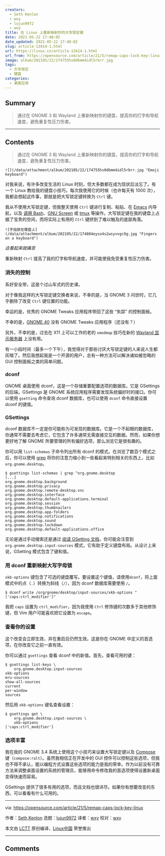 ```yaml
---
creators:
  - Seth Kenlon
  - wxy
  - lujun9972
  - wxy
title: 在 Linux 上重新映射你的大写锁定键
date: 2021-05-22 17:48:02
date_updated: 2021-05-22 17:48:02
slug: article-13414-1.html
url: https://linux.cn/article-13414-1.html
url_from: https://opensource.com/article/21/5/remap-caps-lock-key-linux
image: album/202105/22/174755hs0dbmm4idl5rbrr.jpg
tags:
  - 大写锁定
  - 键盘
categories:
  - 桌面应用
---
```


## Summary

> 通过在 GNOME 3 和 Wayland 上重新映射你的键盘，提高你的打字和导航速度，避免重复性压力伤害。

***

<!-- more -->

## Contents

> 
> 通过在 GNOME 3 和 Wayland 上重新映射你的键盘，提高你的打字和导航速度，避免重复性压力伤害。
> 
> 
> 

`![](/data/attachment/album/202105/22/174755hs0dbmm4idl5rbrr.jpg "Emoji keyboard")`

对我来说，有许多改变生活的 Linux 时刻，但大多数都在成为现状后淡忘了。有一个 Linux 教给我的键盘小技巧，每次我使用它的时候（也许每天有 1000 次），我都会想起这件事，那就是把大写锁定键转换为 `Ctrl` 键。

我从不使用大写锁定键，但我整天使用 `Ctrl` 键进行复制、粘贴、在 [Emacs](https://opensource.com/article/20/12/emacs) 内导航，以及 [调用 Bash](https://opensource.com/article/18/5/bash-tricks#key)、[GNU Screen](https://opensource.com/article/17/3/introduction-gnu-screen) 或 [tmux](https://opensource.com/article/19/6/tmux-terminal-joy) 等操作。大写锁定键在我的键盘上占据了宝贵的空间，而将实际上有用的 `Ctrl` 键挤到了难以触及的底部角落。

`![手指放在键盘上](/data/attachment/album/202105/22/174804eyso4s2wsyvvgc9g.jpg "Fingers on a keyboard")`

*这看起来就痛苦*

重新映射 `Ctrl` 提高了我的打字和导航速度，并可能使我免受重复性压力伤害。

### 消失的控制

系好安全带，这是个过山车式的历史课。

对于像我这样的大写锁定键交换者来说，不幸的是，当 GNOME 3 问世时，它几乎删除了改变 `Ctrl` 键位置的功能。

幸运的是，优秀的 GNOME Tweaks 应用程序带回了这些 “失踪” 的控制面板。

不幸的是，[GNOME 40](https://discourse.gnome.org/t/new-gnome-versioning-scheme/4235) 没有 GNOME Tweaks 应用程序（还没有？）

另外，不幸的是，过去在 X11 上可以工作的老的 `xmodmap` 技巧在新的 [Wayland 显示服务器](https://wayland.freedesktop.org) 上没有用。

有一小段时间（最多一个下午），我觉得对于那些讨厌大写锁定键的人来说人生都灰暗了。然后我想起我是一个开源的用户，总有一种方法可以解决诸如被忽略的 GUI 控制面板之类的简单问题。

### dconf

GNOME 桌面使用 dconf，这是一个存储重要配置选项的数据库。它是 GSettings 的后端，GSettings 是 GNOME 系统应用程序需要发现系统偏好时的接口。你可以使用 `gsetting` 命令查询 dconf 数据库，也可以使用 `dconf` 命令直接设置 dconf 的键值。

### GSettings

dconf 数据库不一定是你可能称为可发现的数据库。它是一个不起眼的数据库，你通常不需要去考虑它，它包含了许多通常无需直接交互的数据。然而，如果你想更好地了解 GNOME 所要管理的所有偏好选项，那么浏览它是很有趣的。

你可以用 `list-schemas` 子命令列出所有 dconf 的模式。在浏览了数百个模式之后，你可以使用 [grep](https://opensource.com/downloads/grep-cheat-sheet) 将你的注意力缩小到一些看起来特别相关的东西上，比如 `org.gnome.desktop`。

```shell
$ gsettings list-schemas | grep ^org.gnome.desktop
[...]
org.gnome.desktop.background
org.gnome.desktop.privacy
org.gnome.desktop.remote-desktop.vnc
org.gnome.desktop.interface
org.gnome.desktop.default-applications.terminal
org.gnome.desktop.session
org.gnome.desktop.thumbnailers
org.gnome.desktop.app-folders
org.gnome.desktop.notifications
org.gnome.desktop.sound
org.gnome.desktop.lockdown
org.gnome.desktop.default-applications.office
```

无论是通过手动搜索还是通过 [阅读 GSetting 文档](https://access.redhat.com/documentation/en-us/red_hat_enterprise_linux/8/html/using_the_desktop_environment_in_rhel_8/configuring-gnome-at-low-level_using-the-desktop-environment-in-rhel-8)，你可能会注意到 `org.gnome.desktop.input-sources` 模式，它有助于定义键盘布局。从设计上来说，GSetting 模式包含了键和值。

### 用 dconf 重新映射大写字母锁

`xkb-options` 键包含了可选的键盘覆写。要设置这个键值，请使用`dconf`，将上面模式中的点（`.`）转换为斜线（`/`），因为 dconf 数据库需要使用 `/`。

```shell
$ dconf write /org/gnome/desktop/input-sources/xkb-options "['caps:ctrl_modifier']"
```

我把 `caps` 设置为 `ctrl_modifier`，因为我使用 `Ctrl` 修饰键的次数多于其他修饰键，但 Vim 用户可能喜欢把它设置为 `escape`。

### 查看你的设置

这个改变会立即生效，并在重启后仍然生效。这是你在 GNOME 中定义的首选项，在你改变它之前一直有效。

你可以通过 `gsettings` 查看 dconf 中的新值。首先，查看可用的键：

```shell
$ gsettings list-keys \
    org.gnome.desktop.input-sources
xkb-options
mru-sources
show-all-sources
current
per-window
sources
```

然后用 `xkb-options` 键名查看设置：

```shell
$ gsettings get \
    org.gnome.desktop.input-sources \
    xkb-options
['caps:ctrl_modifier']
```

### 选项丰富

我在我的 GNOME 3.4 系统上使用这个小技巧来设置大写锁定键以及 [Compose](https://opensource.com/article/17/5/7-cool-kde-tweaks-will-improve-your-life) 键（`compose:ralt`）。虽然我相信正在开发中的 GUI 控件可以控制这些选项，但我也不得不承认，能以编程方式设置这些选项的能力是我的荣幸。作为以前没有可靠方法来调整桌面设置的系统的管理员，能够用命令修改我的首选项使得设置新桌面变得快速而容易。

GSettings 提供了很多有用的选项，而且文档也很详尽。如果你有想要改变的东西，可以看看有什么可用的。

---

via: <https://opensource.com/article/21/5/remap-caps-lock-key-linux>

作者：[Seth Kenlon](https://opensource.com/users/seth) 选题：[lujun9972](https://github.com/lujun9972) 译者：[wxy](https://github.com/wxy) 校对：[wxy](https://github.com/wxy)

本文由 [LCTT](https://github.com/LCTT/TranslateProject) 原创编译，[Linux中国](https://linux.cn/) 荣誉推出

***

## Comments
